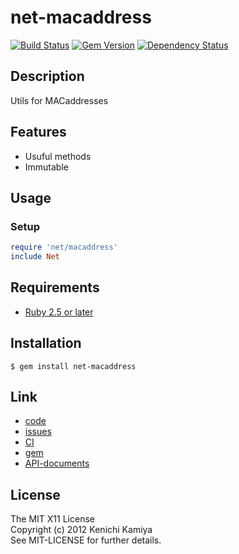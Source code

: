net-macaddress
==============

[![Build Status](https://secure.travis-ci.org/kachick/net-macaddress.png)](http://travis-ci.org/kachick/net-macaddress)
[![Gem Version](https://badge.fury.io/rb/net-macaddress.png)](http://badge.fury.io/rb/net-macaddress)
[![Dependency Status](https://gemnasium.com/kachick/net-macaddress.svg)](https://gemnasium.com/kachick/net-macaddress)

Description
------------

Utils for MACaddresses

Features
--------

* Usuful methods
* Immutable

Usage
-----

### Setup

```ruby
require 'net/macaddress'
include Net
```

Requirements
------------

* [Ruby 2.5 or later](http://travis-ci.org/#!/kachick/net-macaddress)

Installation
-------------

```shell
$ gem install net-macaddress
```

Link
----

* [code](https://github.com/kachick/net-macaddress)
* [issues](https://github.com/kachick/net-macaddress/issues)
* [CI](http://travis-ci.org/#!/kachick/net-macaddress)
* [gem](https://rubygems.org/gems/net-macaddress)
* [API-documents](http://www.rubydoc.info/github/kachick/net-macaddress)

License
-------

The MIT X11 License  
Copyright (c) 2012 Kenichi Kamiya  
See MIT-LICENSE for further details.
